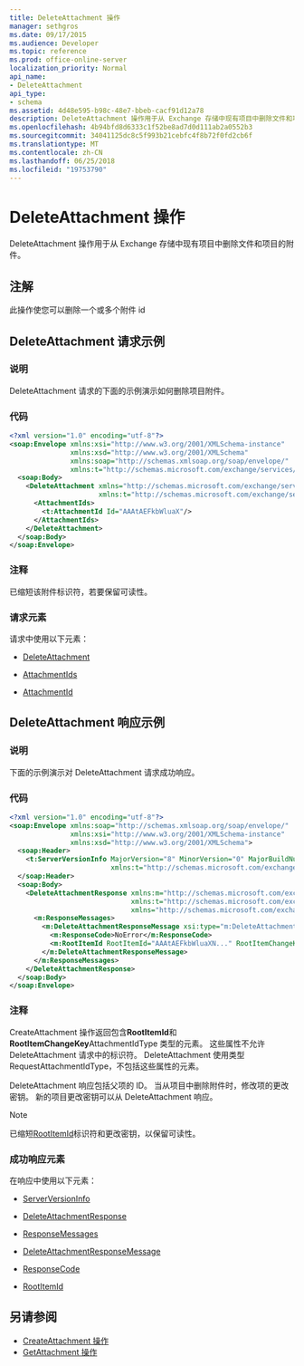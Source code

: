 ```yaml
---
title: DeleteAttachment 操作
manager: sethgros
ms.date: 09/17/2015
ms.audience: Developer
ms.topic: reference
ms.prod: office-online-server
localization_priority: Normal
api_name:
- DeleteAttachment
api_type:
- schema
ms.assetid: 4d48e595-b98c-48e7-bbeb-cacf91d12a78
description: DeleteAttachment 操作用于从 Exchange 存储中现有项目中删除文件和项目的附件。
ms.openlocfilehash: 4b94bfd8d6333c1f52be8ad7d0d111ab2a0552b3
ms.sourcegitcommit: 34041125dc8c5f993b21cebfc4f8b72f0fd2cb6f
ms.translationtype: MT
ms.contentlocale: zh-CN
ms.lasthandoff: 06/25/2018
ms.locfileid: "19753790"
---
```

# <a name="deleteattachment-operation"></a>DeleteAttachment 操作

DeleteAttachment 操作用于从 Exchange 存储中现有项目中删除文件和项目的附件。
  
## <a name="remarks"></a>注解

此操作使您可以删除一个或多个附件 id
  
## <a name="deleteattachment-request-example"></a>DeleteAttachment 请求示例

### <a name="description"></a>说明

DeleteAttachment 请求的下面的示例演示如何删除项目附件。
  
### <a name="code"></a>代码

```XML
<?xml version="1.0" encoding="utf-8"?>
<soap:Envelope xmlns:xsi="http://www.w3.org/2001/XMLSchema-instance"
               xmlns:xsd="http://www.w3.org/2001/XMLSchema"
               xmlns:soap="http://schemas.xmlsoap.org/soap/envelope/"
               xmlns:t="http://schemas.microsoft.com/exchange/services/2006/types">
  <soap:Body>
    <DeleteAttachment xmlns="http://schemas.microsoft.com/exchange/services/2006/messages"
                      xmlns:t="http://schemas.microsoft.com/exchange/services/2006/types">
      <AttachmentIds>
        <t:AttachmentId Id="AAAtAEFkbWluaX"/>
      </AttachmentIds>
    </DeleteAttachment>
  </soap:Body>
</soap:Envelope>
```

### <a name="comments"></a>注释

已缩短该附件标识符，若要保留可读性。
  
### <a name="request-elements"></a>请求元素

请求中使用以下元素：
  
- [DeleteAttachment](deleteattachment.md)
    
- [AttachmentIds](attachmentids.md)
    
- [AttachmentId](attachmentid.md)
    
## <a name="deleteattachment-response-example"></a>DeleteAttachment 响应示例

### <a name="description"></a>说明

下面的示例演示对 DeleteAttachment 请求成功响应。
  
### <a name="code"></a>代码

```XML
<?xml version="1.0" encoding="utf-8"?>
<soap:Envelope xmlns:soap="http://schemas.xmlsoap.org/soap/envelope/" 
               xmlns:xsi="http://www.w3.org/2001/XMLSchema-instance" 
               xmlns:xsd="http://www.w3.org/2001/XMLSchema">
  <soap:Header>
    <t:ServerVersionInfo MajorVersion="8" MinorVersion="0" MajorBuildNumber="662" MinorBuildNumber="0" 
                         xmlns:t="http://schemas.microsoft.com/exchange/services/2006/types"/>
  </soap:Header>
  <soap:Body>
    <DeleteAttachmentResponse xmlns:m="http://schemas.microsoft.com/exchange/services/2006/messages" 
                              xmlns:t="http://schemas.microsoft.com/exchange/services/2006/types" 
                              xmlns="http://schemas.microsoft.com/exchange/services/2006/messages">
      <m:ResponseMessages>
        <m:DeleteAttachmentResponseMessage xsi:type="m:DeleteAttachmentResponseMessageType" ResponseClass="Success">
          <m:ResponseCode>NoError</m:ResponseCode>
          <m:RootItemId RootItemId="AAAtAEFkbWluaXN..." RootItemChangeKey="CQAAABYAA..."/>
        </m:DeleteAttachmentResponseMessage>
      </m:ResponseMessages>
    </DeleteAttachmentResponse>
  </soap:Body>
</soap:Envelope>
```

### <a name="comments"></a>注释

CreateAttachment 操作返回包含**RootItemId**和**RootItemChangeKey**AttachmentIdType 类型的元素。 这些属性不允许 DeleteAttachment 请求中的标识符。 DeleteAttachment 使用类型 RequestAttachmentIdType，不包括这些属性的元素。
  
DeleteAttachment 响应包括父项的 ID。 当从项目中删除附件时，修改项的更改密钥。 新的项目更改密钥可以从 DeleteAttachment 响应。
  
> [!NOTE]
> 已缩短[RootItemId](rootitemid.md)标识符和更改密钥，以保留可读性。 
  
### <a name="successful-response-elements"></a>成功响应元素

在响应中使用以下元素：
  
- [ServerVersionInfo](serverversioninfo.md)
    
- [DeleteAttachmentResponse](deleteattachmentresponse.md)
    
- [ResponseMessages](responsemessages.md)
    
- [DeleteAttachmentResponseMessage](deleteattachmentresponsemessage.md)
    
- [ResponseCode](responsecode.md)
    
- [RootItemId](rootitemid.md)
    
## <a name="see-also"></a>另请参阅

- [CreateAttachment 操作](createattachment-operation.md) 
- [GetAttachment 操作](getattachment-operation.md)

